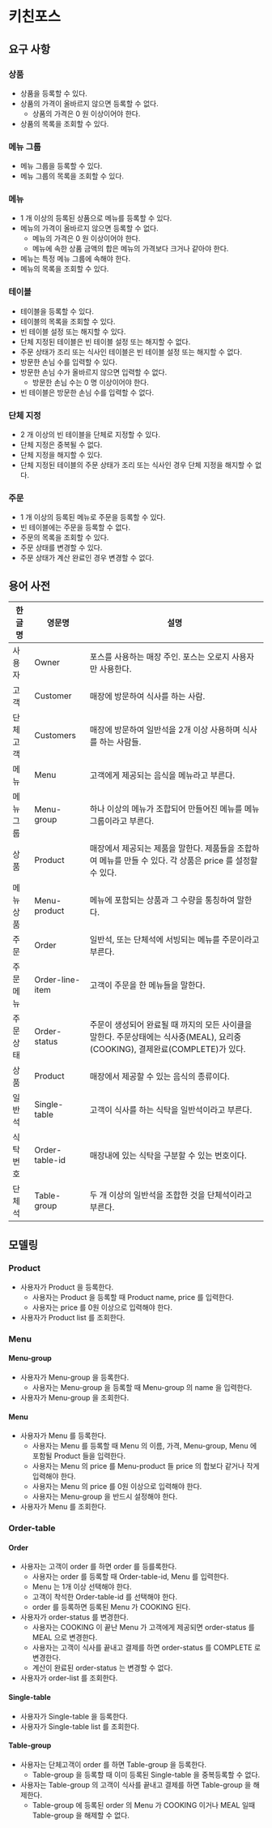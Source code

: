 # 키친포스

## 요구 사항

### 상품

* 상품을 등록할 수 있다.
* 상품의 가격이 올바르지 않으면 등록할 수 없다.
    * 상품의 가격은 0 원 이상이어야 한다.
* 상품의 목록을 조회할 수 있다.

### 메뉴 그룹

* 메뉴 그룹을 등록할 수 있다.
* 메뉴 그룹의 목록을 조회할 수 있다.

### 메뉴

* 1 개 이상의 등록된 상품으로 메뉴를 등록할 수 있다.
* 메뉴의 가격이 올바르지 않으면 등록할 수 없다.
    * 메뉴의 가격은 0 원 이상이어야 한다.
    * 메뉴에 속한 상품 금액의 합은 메뉴의 가격보다 크거나 같아야 한다.
* 메뉴는 특정 메뉴 그룹에 속해야 한다.
* 메뉴의 목록을 조회할 수 있다.

### 테이블

* 테이블을 등록할 수 있다.
* 테이블의 목록을 조회할 수 있다.
* 빈 테이블 설정 또는 해지할 수 있다.
* 단체 지정된 테이블은 빈 테이블 설정 또는 해지할 수 없다.
* 주문 상태가 조리 또는 식사인 테이블은 빈 테이블 설정 또는 해지할 수 없다.
* 방문한 손님 수를 입력할 수 있다.
* 방문한 손님 수가 올바르지 않으면 입력할 수 없다.
    * 방문한 손님 수는 0 명 이상이어야 한다.
* 빈 테이블은 방문한 손님 수를 입력할 수 없다.

### 단체 지정

* 2 개 이상의 빈 테이블을 단체로 지정할 수 있다.
* 단체 지정은 중복될 수 없다.
* 단체 지정을 해지할 수 있다.
* 단체 지정된 테이블의 주문 상태가 조리 또는 식사인 경우 단체 지정을 해지할 수 없다.

### 주문

* 1 개 이상의 등록된 메뉴로 주문을 등록할 수 있다.
* 빈 테이블에는 주문을 등록할 수 없다.
* 주문의 목록을 조회할 수 있다.
* 주문 상태를 변경할 수 있다.
* 주문 상태가 계산 완료인 경우 변경할 수 없다.

## 용어 사전

| 한글명 | 영문명 | 설명 |
| --- | --- | --- |
|사용자|Owner|포스를 사용하는 매장 주인. 포스는 오로지 사용자만 사용한다.|
|고객|Customer|매장에 방문하여 식사를 하는 사람.|
|단체고객|Customers|매장에 방문하여 일반석을 2개 이상 사용하며 식사를 하는 사람들.|
|메뉴|Menu|고객에게 제공되는 음식을 메뉴라고 부른다.|
|메뉴그룹|Menu-group|하나 이상의 메뉴가 조합되어 만들어진 메뉴를 메뉴그룹이라고 부른다.|
|상품|Product|매장에서 제공되는 제품을 말한다. 제품들을 조합하여 메뉴를 만들 수 있다. 각 상품은 price 를 설정할 수 있다.|
|메뉴상품|Menu-product|메뉴에 포함되는 상품과 그 수량을 통칭하여 말한다.|
|주문|Order|일반석, 또는 단체석에 서빙되는 메뉴를 주문이라고 부른다.|
|주문메뉴|Order-line-item|고객이 주문을 한 메뉴들을 말한다.|
|주문상태|Order-status|주문이 생성되어 완료될 때 까지의 모든 사이클을 말한다. 주문상태에는 식사중(MEAL), 요리중(COOKING), 결제완료(COMPLETE)가 있다.| 
|상품|Product|매장에서 제공할 수 있는 음식의 종류이다.|
|일반석|Single-table|고객이 식사를 하는 식탁을 일반석이라고 부른다.|
|식탁번호|Order-table-id|매장내에 있는 식탁을 구분할 수 있는 번호이다.|
|단체석|Table-group|두 개 이상의 일반석을 조합한 것을 단체석이라고 부른다.|

## 모델링

### Product

* 사용자가 Product 을 등록한다.
  * 사용자는 Product 을 등록할 때 Product name, price 를 입력한다.
  * 사용자는 price 를 0원 이상으로 입력해야 한다.
* 사용자가 Product list 를 조회한다.

### Menu

#### Menu-group

* 사용자가 Menu-group 을 등록한다.
  * 사용자는 Menu-group 을 등록할 때 Menu-group 의 name 을 입력한다.
* 사용자가 Menu-group 을 조회한다.

#### Menu

* 사용자가 Menu 를 등록한다.
  * 사용자는 Menu 를 등록할 때 Menu 의 이름, 가격, Menu-group, Menu 에 포함될 Product 들을 입력한다.
  * 사용자는 Menu 의 price 를 Menu-product 들 price 의 합보다 같거나 작게 입력해야 한다.
  * 사용자는 Menu 의 price 를 0원 이상으로 입력해야 한다.
  * 사용자는 Menu-group 을 반드시 설정해야 한다.
* 사용자가 Menu 를 조회한다.

### Order-table

#### Order

* 사용자는 고객이 order 를 하면 order 를 등를록한다.
  * 사용자는 order 를 등록할 때 Order-table-id, Menu 를 입력한다.
  * Menu 는  1개 이상 선택해야 한다.
  * 고객이 착석한 Order-table-id 를 선택해야 한다.
  * order 를 등록하면 등록된 Menu 가 COOKING 된다.
* 사용자가 order-status 를 변경한다.
  * 사용자는 COOKING 이 끝난 Menu 가 고객에게 제공되면 order-status 를 MEAL 으로 변경한다. 
  * 사용자는 고객이 식사를 끝내고 결제를 하면 order-status 를 COMPLETE 로 변경한다.
  * 계산이 완료된 order-status 는 변경할 수 없다.
* 사용자가 order-list 를 조회한다.

#### Single-table

* 사용자가 Single-table 을 등록한다.
* 사용자가 Single-table list 를 조회한다.

#### Table-group

* 사용자는 단체고객이 order 를 하면 Table-group 을 등록한다.
  * Table-group 을 등록할 때 이미 등록된 Single-table 을 중복등록할 수 없다.
* 사용자는 Table-group 의 고객이 식사를 끝내고 결제를 하면 Table-group 을 해제한다.
  * Table-group 에 등록된 order 의 Menu 가 COOKING 이거나 MEAL 일때 Table-group 을 해제할 수 없다. 
